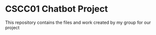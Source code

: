 # CSCC01 Chatbot Project
This repository contains the files and work created by my group for our project
